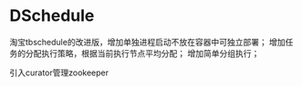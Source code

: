 # DSchedule
淘宝tbschedule的改进版，增加单独进程启动不放在容器中可独立部署；
增加任务的分配执行策略，根据当前执行节点平均分配；
增加简单分组执行；

引入curator管理zookeeper
